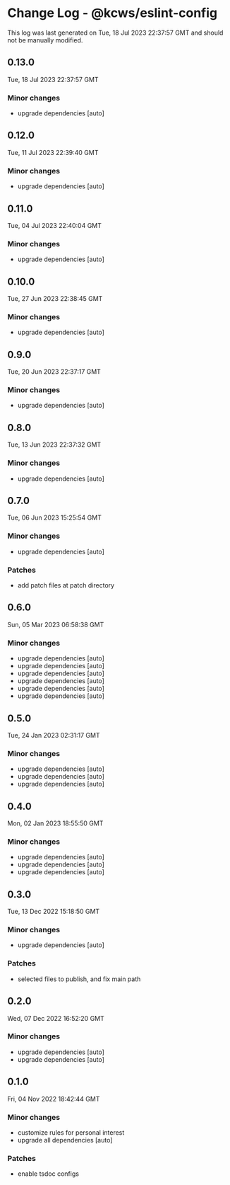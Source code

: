 # Change Log - @kcws/eslint-config

This log was last generated on Tue, 18 Jul 2023 22:37:57 GMT and should not be manually modified.

## 0.13.0
Tue, 18 Jul 2023 22:37:57 GMT

### Minor changes

- upgrade dependencies [auto]

## 0.12.0
Tue, 11 Jul 2023 22:39:40 GMT

### Minor changes

- upgrade dependencies [auto]

## 0.11.0
Tue, 04 Jul 2023 22:40:04 GMT

### Minor changes

- upgrade dependencies [auto]

## 0.10.0
Tue, 27 Jun 2023 22:38:45 GMT

### Minor changes

- upgrade dependencies [auto]

## 0.9.0
Tue, 20 Jun 2023 22:37:17 GMT

### Minor changes

- upgrade dependencies [auto]

## 0.8.0
Tue, 13 Jun 2023 22:37:32 GMT

### Minor changes

- upgrade dependencies [auto]

## 0.7.0
Tue, 06 Jun 2023 15:25:54 GMT

### Minor changes

- upgrade dependencies [auto]

### Patches

- add patch files at patch directory

## 0.6.0
Sun, 05 Mar 2023 06:58:38 GMT

### Minor changes

- upgrade dependencies [auto]
- upgrade dependencies [auto]
- upgrade dependencies [auto]
- upgrade dependencies [auto]
- upgrade dependencies [auto]
- upgrade dependencies [auto]

## 0.5.0
Tue, 24 Jan 2023 02:31:17 GMT

### Minor changes

- upgrade dependencies [auto]
- upgrade dependencies [auto]
- upgrade dependencies [auto]

## 0.4.0
Mon, 02 Jan 2023 18:55:50 GMT

### Minor changes

- upgrade dependencies [auto]
- upgrade dependencies [auto]
- upgrade dependencies [auto]

## 0.3.0
Tue, 13 Dec 2022 15:18:50 GMT

### Minor changes

- upgrade dependencies [auto]

### Patches

- selected files to publish, and fix main path

## 0.2.0
Wed, 07 Dec 2022 16:52:20 GMT

### Minor changes

- upgrade dependencies [auto]
- upgrade dependencies [auto]

## 0.1.0
Fri, 04 Nov 2022 18:42:44 GMT

### Minor changes

- customize rules for personal interest
- upgrade all dependencies [auto]

### Patches

- enable tsdoc configs

